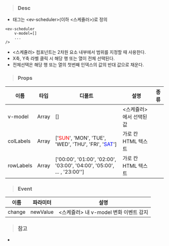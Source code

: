 
>### Desc
 - 태그는 &lt;ev-scheduler&gt;(이하 <스케쥴러>)로 정의

```
<ev-scheduler
    v-model=[]
    ...
/>
```

 - <스케쥴러> 컴포넌트는 2차원 요소 내부에서 범위를 지정할 때 사용한다.
 - X축, Y축 라벨 클릭 시 해당 행 또는 열이 전체 선택된다.
 - 전체선택은 해당 행 또는 열의 첫번째 인덱스의 값의 반대 값으로 채운다.

>### Props
| 이름 | 타입 | 디폴트 | 설명 | 종류 |
|------|--------|------|------|------|
| v-model | Array | [] | <스케쥴러>에서 선택된 값 | |
| colLabels | Array | \['<span style="color: #FF0000">SUN</span>', 'MON', 'TUE', 'WED', 'THU', 'FRI', '<span style="color: #0006F9">SAT</span>'\] | 가로 칸 HTML 텍스트 |  |
| rowLabels | Array | \['00:00', '01:00', '02:00', '03:00', '04:00', '05:00', ... , '23:00''\] | 가로 칸 HTML 텍스트 | |

>### Event
 | 이름 | 파라미터 | 설명 |
 | ---- | ------- | ---- |
 | change | newValue | <스케쥴러> 내 v-model 변화 이벤트 감지 |

>### 참고
 - 
